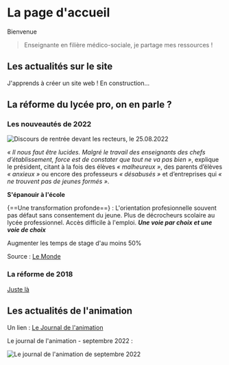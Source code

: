 # La page d'accueil

Bienvenue

> Enseignante en filière médico-sociale, je partage mes ressources !

## Les actualités sur le site

J'apprends à créer un site web ! 
En construction...

## La réforme du lycée pro, on en parle ?

### Les nouveautés de 2022
![Discours de rentrée devant les recteurs, le 25.08.2022](https://maadamecharlene.github.io/mesressourcesenstms/images/pdt_lycee_pro.jpg)

*« Il nous faut être lucides. Malgré le travail des enseignants des chefs d’établissement, force est de constater que tout ne va pas bien »*, explique le président, citant à la fois des élèves *« malheureux »*, des parents d’élèves *« anxieux »* ou encore des professeurs *« désabusés »* et d’entreprises qui *« ne trouvent pas de jeunes formés »*.

__S'épanouir à l'école__

{==Une transformation profonde==} : L'orientation profesionnelle souvent pas défaut sans consentement du jeune. Plus de décrocheurs scolaire au lycée professionnel. Accès difficile à l'emploi. *__Une voie par choix et une voie de choix__*

Augmenter les temps de stage d'au moins 50%

Source : [Le Monde](https://www.lemonde.fr/societe/live/2022/08/25/emmanuel-macron-prononce-un-discours-de-rentree-devant-les-recteurs-d-academie_6138980_3224.html)

### La réforme de 2018
[Juste là ](https://eduscol.education.fr/2224/transformer-le-lycee-professionnel)

## Les actualités de l'animation

Un lien :
[Le Journal de l'animation](https://www.jdanimation.fr/)

Le journal de l'animation - septembre 2022 :

![Le journal de l'animation de septembre 2022](https://maadamecharlene.github.io/mesressourcesenstms/images/jda_sept_2022.jpg "couverture")
